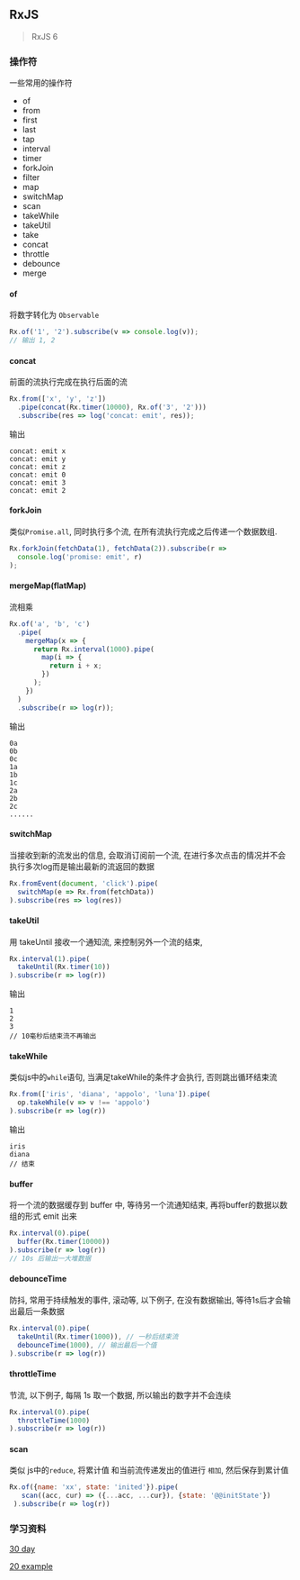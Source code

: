 ## RxJS

> RxJS 6
### 操作符
一些常用的操作符
- of
- from
- first
- last
- tap
- interval
- timer
- forkJoin
- filter
- map
- switchMap
- scan
- takeWhile
- takeUtil
- take
- concat
- throttle
- debounce
- merge

#### of
将数字转化为  `Observable`
``` javascript
Rx.of('1', '2').subscribe(v => console.log(v));
// 输出 1, 2
```

#### concat
前面的流执行完成在执行后面的流
``` javascript
Rx.from(['x', 'y', 'z'])
  .pipe(concat(Rx.timer(10000), Rx.of('3', '2')))
  .subscribe(res => log('concat: emit', res));
```

输出
```
concat: emit x
concat: emit y
concat: emit z
concat: emit 0
concat: emit 3
concat: emit 2
```

#### forkJoin
类似`Promise.all`, 同时执行多个流, 在所有流执行完成之后传递一个数据数组.
``` javascript
Rx.forkJoin(fetchData(1), fetchData(2)).subscribe(r =>
  console.log('promise: emit', r)
);
```

#### mergeMap(flatMap)
流相乘
``` javascript
Rx.of('a', 'b', 'c')
  .pipe(
    mergeMap(x => {
      return Rx.interval(1000).pipe(
        map(i => {
          return i + x;
        })
      );
    })
  )
  .subscribe(r => log(r));
```
输出
```
0a
0b
0c
1a
1b
1c
2a
2b
2c
......
```

#### switchMap
当接收到新的流发出的信息, 会取消订阅前一个流, 在进行多次点击的情况并不会执行多次log而是输出最新的流返回的数据
``` javascript
Rx.fromEvent(document, 'click').pipe(
  switchMap(e => Rx.from(fetchData))
).subscribe(res => log(res))
```

#### takeUtil
用 takeUntil 接收一个通知流, 来控制另外一个流的结束,
``` javascript
Rx.interval(1).pipe(
  takeUntil(Rx.timer(10))
).subscribe(r => log(r))
```
输出
```
1
2
3
// 10毫秒后结束流不再输出
```

#### takeWhile
类似js中的`while`语句, 当满足takeWhile的条件才会执行, 否则跳出循环结束流
``` javascript
Rx.from(['iris', 'diana', 'appolo', 'luna']).pipe(
  op.takeWhile(v => v !== 'appolo')
).subscribe(r => log(r))
```
输出
```
iris
diana
// 结束
```

#### buffer
将一个流的数据缓存到 buffer 中, 等待另一个流通知结束, 再将buffer的数据以数组的形式 emit 出来
``` javascript
Rx.interval(0).pipe(
  buffer(Rx.timer(10000))
).subscribe(r => log(r))
// 10s 后输出一大堆数据
```

#### debounceTime
防抖, 常用于持续触发的事件, 滚动等, 以下例子, 在没有数据输出, 等待1s后才会输出最后一条数据
``` javascript
Rx.interval(0).pipe(
  takeUntil(Rx.timer(1000)), // 一秒后结束流
  debounceTime(1000), // 输出最后一个值
).subscribe(r => log(r))
```

#### throttleTime
节流, 以下例子, 每隔 1s 取一个数据, 所以输出的数字并不会连续
``` javascript
Rx.interval(0).pipe(
  throttleTime(1000)
).subscribe(r => log(r))
```

#### scan
类似 js中的`reduce`, 将累计值 和当前流传递发出的值进行 `相加`, 然后保存到累计值
``` javascript
Rx.of({name: 'xx', state: 'inited'}).pipe(
   scan((acc, cur) => ({...acc, ...cur}), {state: '@@initState'})
 ).subscribe(r => log(r))
```

### 学习资料
[30 day](https://jiayisheji.gitbooks.io/30-days-proficient-in-rxjs/content/chapter1.html)

[20 example](https://angularfirebase.com/lessons/rxjs-quickstart-with-20-examples/)

